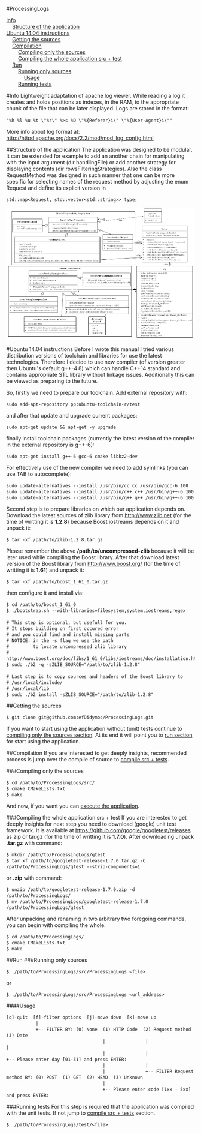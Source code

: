 #ProcessingLogs

[Info](#info)<br />
&nbsp;&nbsp;&nbsp;&nbsp;[Structure of the application](#structure-of-the-application)<br />
[Ubuntu 14.04 instructions](#ubuntu-1404-instructions)<br />
&nbsp;&nbsp;&nbsp;&nbsp;[Getting the sources](#getting-the-sources)<br />
&nbsp;&nbsp;&nbsp;&nbsp;[Compilation](#compilation)<br />
&nbsp;&nbsp;&nbsp;&nbsp;&nbsp;&nbsp;&nbsp;&nbsp;[Compiling only the sources](#compiling-only-the-sources)<br />
&nbsp;&nbsp;&nbsp;&nbsp;&nbsp;&nbsp;&nbsp;&nbsp;[Compiling the whole application src + test](#compiling-the-whole-application-src--test)<br />
&nbsp;&nbsp;&nbsp;&nbsp;[Run](#run)<br />
&nbsp;&nbsp;&nbsp;&nbsp;&nbsp;&nbsp;&nbsp;&nbsp;[Running only sources](#running-only-sources)<br />
&nbsp;&nbsp;&nbsp;&nbsp;&nbsp;&nbsp;&nbsp;&nbsp;&nbsp;&nbsp;&nbsp;&nbsp;[Usage](#usage)<br />
&nbsp;&nbsp;&nbsp;&nbsp;&nbsp;&nbsp;&nbsp;&nbsp;[Running tests](#running-tests)<br />

#Info
Lightweight adaptation of apache log viewer.
While reading a log it creates and holds positions as indexes, in the RAM, to the appropriate chunk of the file that can be later displayed.
Logs are stored in the format:

`
"%h %l %u %t \"%r\" %>s %O \"%{Referer}i\" \"%{User-Agent}i\""
`

More info about log format at: http://httpd.apache.org/docs/2.2/mod/mod_log_config.html

##Structure of the application
The application was designed to be modular. It can be extended for example to add an another chain for manipulating with the input argument (dir handlingFile) or add another strategy for displaying contents (dir rowsFilteringStrategies). Also the class RequestMethod was designed in such manner that one can be more specific for selecting names of the request method by adjusting the enum Request and define its explicit version in 
```
std::map<Request, std::vector<std::string>> type;
```
![alt tag](https://raw.githubusercontent.com/efDidymos/ProcessingLogs/master/Diagram-ProcessingLogs.png)

#Ubuntu 14.04 instructions
Before I wrote this manual I tried various distribution versions of toolchain and libraries for use the latest technologies.
Therefore I decide to use new compiler (of version greater then Ubuntu's default g++-4.8) which can handle C++14 standard and contains appropriate STL library without linkage issues. Additionally this can be viewed as preparing to the future.

So, firstly we need to prepare our toolchain.
Add external repository with:
```
sudo add-apt-repository pp:ubuntu-toolchain-r/test
```
and after that update and upgrade current packages:
```
sudo apt-get update && apt-get -y upgrade
```
finally install toolchain packages (currently the latest version of the compiler in the external repository is g++-6):
```
sudo apt-get install g++-6 gcc-6 cmake libbz2-dev
```
For effectively use of the new compiler we need to add symlinks (you can use TAB to autocomplete):
```
sudo update-alternatives --install /usr/bin/cc cc /usr/bin/gcc-6 100
sudo update-alternatives --install /usr/bin/c++ c++ /usr/bin/g++-6 100
sudo update-alternatives --install /usr/bin/g++ g++ /usr/bin/g++-6 100
```
Second step is to prepare libraries on which our application depends on.
Download the latest sources of zlib library from http://www.zlib.net (for the time of writting it is **1.2.8**) because Boost iostreams depends on it and unpack it:
```
$ tar -xf /path/to/zlib-1.2.8.tar.gz
```
Please remember the above **/path/to/uncompressed-zlib** because it will be later used while compiling the Boost library.
After that download latest version of the Boost library from http://www.boost.org/ (for the time of writting it is **1.61**) and unpack it:
```
$ tar -xf /path/to/boost_1_61_0.tar.gz
```
then configure it and install via:
```
$ cd /path/to/boost_1_61_0
$ ./bootstrap.sh --with-libraries=filesystem,system,iostreams,regex

# This step is optional, but usefull for you. 
# It stops building on first occured error 
# and you could find and install missing parts
# NOTICE: in the -s flag we use the path 
#         to locate uncompressed zlib library
# http://www.boost.org/doc/libs/1_61_0/libs/iostreams/doc/installation.html
$ sudo ./b2 -q -sZLIB_SOURCE="/path/to/zlib-1.2.8"

# Last step is to copy sources and headers of the Boost library to
# /usr/local/include/
# /usr/local/lib
$ sudo ./b2 install -sZLIB_SOURCE="/path/to/zlib-1.2.8"
```

##Getting the sources
```
$ git clone git@github.com:efDidymos/ProcessingLogs.git
```
If you want to start using the application without (unit) tests continue to [compiling only the sources section](#compiling-only-the-sources). At its end it will point you to [run section](#running-only-sources) for start using the application.

##Compilation
If you are interested to get deeply insights, recommended process is jump over the compile of source to [compile src + tests](#compiling-the-whole-application-src-+-test).

###Compiling only the sources
```
$ cd /path/to/ProcessingLogs/src/
$ cmake CMakeLists.txt
$ make
```
And now, if you want you can [execute the application](#running-only-sources).

###Compiling the whole application src + test
If you are interested to get deeply insights for next step you need to download (google) unit test framework. It is available at https://github.com/google/googletest/releases as zip or tar.gz (for the time of writting it is **1.7.0**). After downloading unpack **.tar.gz** with command:
```
$ mkdir /path/to/ProcessingLogs/gtest
$ tar xf /path/to/googletest-release-1.7.0.tar.gz -C /path/to/ProcessingLogs/gtest --strip-components=1
```
or **.zip** with command:
```
$ unzip /path/to/googletest-release-1.7.0.zip -d /path/to/ProcessingLogs/
$ mv /path/to/ProcessingLogs/googletest-release-1.7.0 /path/to/ProcessingLogs/gtest
```
After unpacking and renaming in two arbitrary two foregoing commands, you can begin with compiling the whole:
```
$ cd /path/to/ProcessingLogs/
$ cmake CMakeLists.txt
$ make
```

##Run
###Running only sources
```
$ ./path/to/ProcessingLogs/src/ProcessingLogs <file>
```
or
```
$ ./path/to/ProcessingLogs/src/ProcessingLogs <url_address>
```
####Usage
```
[q]-quit  [f]-filter options  [j]-move down  [k]-move up
           |
           +-- FILTER BY: (0) None  (1) HTTP Code  (2) Request method  (3) Date
                                    |               |                   |
                                    |               |                   +-- Please enter day [01-31] and press ENTER:
                                    |               |
                                    |               +-- FILTER Request method BY: (0) POST  (1) GET  (2) HEAD  (3) Unknown
                                    |
                                    +-- Please enter code [1xx - 5xx] and press ENTER:
```
###Running tests
For this step is required that the application was compiled with the unit tests. If not jump to [compile src + tests](#compiling-the-whole-application-src--test) section.
```
$ ./path/to/ProcessingLogs/test/<file>
```
